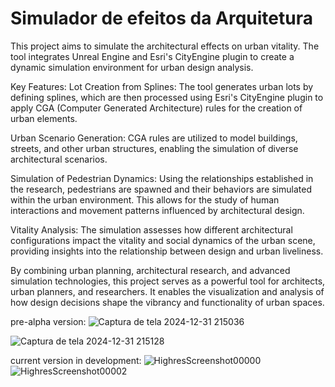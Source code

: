 # Simulador de efeitos da Arquitetura

This project aims to simulate the architectural effects on urban vitality. The tool integrates Unreal Engine and Esri's CityEngine plugin to create a dynamic simulation environment for urban design analysis.

Key Features:
Lot Creation from Splines: The tool generates urban lots by defining splines, which are then processed using Esri's CityEngine plugin to apply CGA (Computer Generated Architecture) rules for the creation of urban elements.

Urban Scenario Generation: CGA rules are utilized to model buildings, streets, and other urban structures, enabling the simulation of diverse architectural scenarios.

Simulation of Pedestrian Dynamics: Using the relationships established in the research, pedestrians are spawned and their behaviors are simulated within the urban environment. This allows for the study of human interactions and movement patterns influenced by architectural design.

Vitality Analysis: The simulation assesses how different architectural configurations impact the vitality and social dynamics of the urban scene, providing insights into the relationship between design and urban liveliness.

By combining urban planning, architectural research, and advanced simulation technologies, this project serves as a powerful tool for architects, urban planners, and researchers. It enables the visualization and analysis of how design decisions shape the vibrancy and functionality of urban spaces.

pre-alpha version:
![Captura de tela 2024-12-31 215036](https://github.com/user-attachments/assets/3f6c889c-9454-4ae8-a515-98f000a2583e)

![Captura de tela 2024-12-31 215128](https://github.com/user-attachments/assets/9939a973-e2ed-4a75-b009-cde91532414b)

current version in development:
![HighresScreenshot00000](https://github.com/user-attachments/assets/7521d617-2e60-4b89-8529-e7e5ffa15bd7)
![HighresScreenshot00002](https://github.com/user-attachments/assets/bb0ac7e6-0dce-4868-8877-c541f8a66d97)
